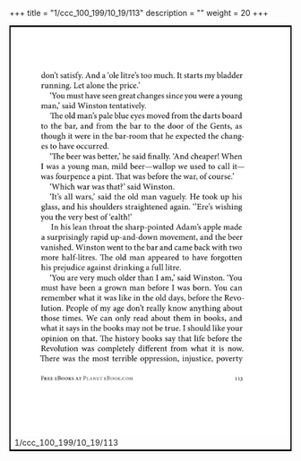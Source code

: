+++
title = "1/ccc_100_199/10_19/113"
description = ""
weight = 20
+++

<table style="border:2px solid black;max-width:800px;max-height:800px;" 
><tr><td><img class="center-fit-jpg"
src="/jpg_/out_jpg_1984__113.jpg"  >1/ccc_100_199/10_19/113</img></td></tr></table>